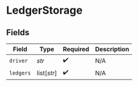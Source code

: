 # LedgerStorage


## Fields

| Field              | Type               | Required           | Description        |
| ------------------ | ------------------ | ------------------ | ------------------ |
| `driver`           | *str*              | :heavy_check_mark: | N/A                |
| `ledgers`          | list[*str*]        | :heavy_check_mark: | N/A                |